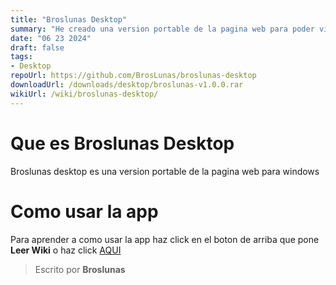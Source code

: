 ```yaml
---
title: "Broslunas Desktop"
summary: "He creado una version portable de la pagina web para poder visualizarla en cualquier momento"
date: "06 23 2024"
draft: false
tags:
- Desktop
repoUrl: https://github.com/BrosLunas/broslunas-desktop
downloadUrl: /downloads/desktop/broslunas-v1.0.0.rar
wikiUrl: /wiki/broslunas-desktop/
---
```

# Que es Broslunas Desktop
Broslunas desktop es una version portable de la pagina web para windows

# Como usar la app
Para aprender a como usar la app haz click en el boton de arriba que pone **Leer Wiki** o haz click [AQUI](/wiki/broslunas-desktop/)

> Escrito por **Broslunas**